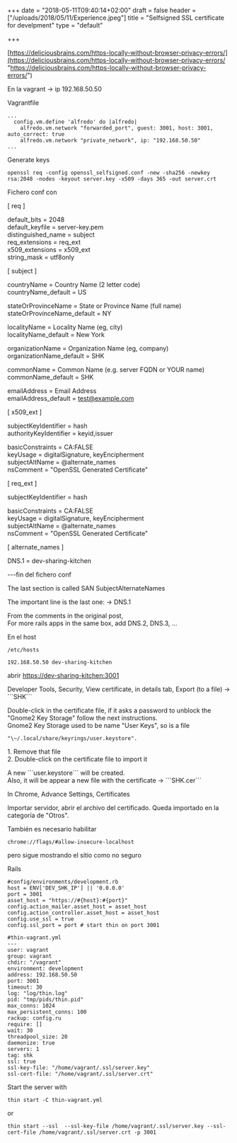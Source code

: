 +++
date = "2018-05-11T09:40:14+02:00"
draft = false
header = ["/uploads/2018/05/11/Experience.jpeg"]
title = "Selfsigned SSL certificate for develpment"
type = "default"

+++
<!--more-->

[https://deliciousbrains.com/https-locally-without-browser-privacy-errors/](https://deliciousbrains.com/https-locally-without-browser-privacy-errors/ "https://deliciousbrains.com/https-locally-without-browser-privacy-errors/")

En la vagrant -> ip 192.168.50.50

Vagrantfile

    ...
      config.vm.define 'alfredo' do |alfredo|
        alfredo.vm.network "forwarded_port", guest: 3001, host: 3001, auto_correct: true
        alfredo.vm.network "private_network", ip: "192.168.50.50"
    ...
    

Generate keys

    openssl req -config openssl_selfsigned.conf -new -sha256 -newkey rsa:2048 -nodes -keyout server.key -x509 -days 365 -out server.crt

Fichero conf con

\[ req \]

default_bits        = 2048  
default_keyfile     = server-key.pem  
distinguished_name  = subject  
req_extensions      = req_ext  
x509_extensions     = x509_ext  
string_mask         = utf8only

\[ subject \]

countryName                 = Country Name (2 letter code)  
countryName_default         = US

stateOrProvinceName         = State or Province Name (full name)  
stateOrProvinceName_default = NY

localityName                = Locality Name (eg, city)  
localityName_default        = New York

organizationName            = Organization Name (eg, company)  
organizationName_default    = SHK

commonName                  = Common Name (e.g. server FQDN or YOUR name)  
commonName_default          = SHK

emailAddress                = Email Address  
emailAddress_default        = [test@example.com](mailto:test@example.com)

\[ x509_ext \]

subjectKeyIdentifier   = hash  
authorityKeyIdentifier = keyid,issuer

basicConstraints       = CA:FALSE  
keyUsage               = digitalSignature, keyEncipherment  
subjectAltName         = @alternate_names  
nsComment              = "OpenSSL Generated Certificate"

\[ req_ext \]

subjectKeyIdentifier = hash

basicConstraints     = CA:FALSE  
keyUsage             = digitalSignature, keyEncipherment  
subjectAltName       = @alternate_names  
nsComment            = "OpenSSL Generated Certificate"

\[ alternate_names \]

DNS.1       = dev-sharing-kitchen

---fin del fichero conf

  
The last section is called SAN SubjectAlternateNames

The important line is the last one: -> DNS.1

From the comments in the original post,  
For more rails apps in the same box, add DNS.2, DNS.3, ...

En el host

    /etc/hosts
    
    192.168.50.50 dev-sharing-kitchen

abrir [https://dev-sharing-kitchen:3001](https://dev-sharing-kitchen:3001/)

Developer Tools, Security, View certificate, in details tab, Export (to a file) -> \`\`\`SHK\`\`\`

Double-click in the certificate file, if it asks a password to unblock the "Gnome2 Key Storage" follow the next instructions.  
Gnome2 Key Storage used to be name "User Keys", so is a file

    "\~/.local/share/keyrings/user.keystore".

1\. Remove that file  
2\. Double-click on the certificate file to import it

A new \`\`\`user.keystore\`\`\` will be created.  
Also, it will be appear a new file with the certificate -> \`\`\`SHK.cer\`\`\`

In Chrome, Advance Settings, Certificates

Importar servidor, abrir el archivo del certificado. Queda importado en la categoría de "Otros".

También es necesario habilitar

    chrome://flags/#allow-insecure-localhost

pero sigue mostrando el sitio como no seguro

Rails

    #config/environments/development.rb
    host = ENV['DEV_SHK_IP'] || '0.0.0.0'
    port = 3001
    asset_host = "https://#{host}:#{port}"
    config.action_mailer.asset_host = asset_host
    config.action_controller.asset_host = asset_host
    config.use_ssl = true
    config.ssl_port = port # start thin on port 3001

    #thin-vagrant.yml
    ---
    user: vagrant
    group: vagrant
    chdir: "/vagrant"
    environment: development
    address: 192.168.50.50
    port: 3001
    timeout: 30
    log: "log/thin.log"
    pid: "tmp/pids/thin.pid"
    max_conns: 1024
    max_persistent_conns: 100
    rackup: config.ru
    require: []
    wait: 30
    threadpool_size: 20
    daemonize: true
    servers: 1
    tag: shk
    ssl: true
    ssl-key-file: "/home/vagrant/.ssl/server.key"
    ssl-cert-file: "/home/vagrant/.ssl/server.crt"

Start the server with

    thin start -C thin-vagrant.yml

or

    thin start --ssl  --ssl-key-file /home/vagrant/.ssl/server.key --ssl-cert-file /home/vagrant/.ssl/server.crt -p 3001